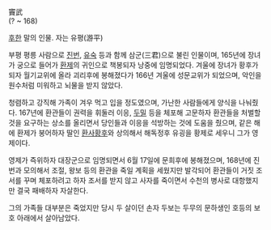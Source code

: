 竇武  
(? ~ 168)

[후한](%ED%9B%84%ED%95%9C.md) 말의 인물. 자는 유평(游平)

부평 평릉 사람으로 [진번](%EC%A7%84%EB%B2%88#s-2.md),
[유숙](%EC%9C%A0%EC%88%99#s-2.md) 등과 함께 삼군(三君)으로 불린 인물이며, 165년에 장녀가 궁으로 들어가
[환제](%ED%99%98%EC%A0%9C.md)의 귀인으로 책봉되자 낭중에 임명되었다. 겨울에 장녀가 황후가 되자 월기교위에 올라
괴리후에 봉해졌다가 166년 겨울에 성문교위가 되었으며, 악인을 원수처럼 미워하고 뇌물을 받지 않았다.

청렴하고 강직해 가족이 겨우 먹고 입을 정도였으며, 가난한 사람들에게 양식을 나눠줬다. 167년에 환관들이 권력을 휘둘러 이응,
[두밀](%EB%91%90%EB%B0%80.md) 등을 체포해 고문하자 환관들을 처벌할 것을 요구하는 상소를 올리면서 당인들과 이응을
석방하는 것에 도움을 줬으며, 같은 해에 환제가 붕어하자 딸인
[환사황후](%ED%99%98%EC%82%AC%ED%99%A9%ED%9B%84.md)와 상의해서 해독정후 유굉을 황제로 세우니 그가
영제이다.

영제가 즉위하자 대장군으로 임명되면서 6월 17일에 문희후에 봉해졌으며, 168년에 진번과 모의해서 조절, 왕보 등의 환관을 죽일 계획을
세웠지만 발각되어 환관들이 거짓 조서를 꾸며 체포하려고 하자 조서를 받지 않고 사자를 죽이면서 수천의 병사로 대항했지만 결국 패배하자
자살한다.  

그의 가족들 대부분은 죽었지만 당시 두 살이던 손자 두보는 두무의 문하생인 호등의 보호 아래에서 살아남았다.  

